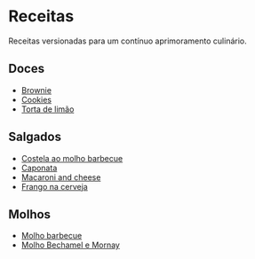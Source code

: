 Receitas
========

Receitas versionadas para um contínuo aprimoramento culinário.

Doces
-----

- [Brownie](brownie.md)
- [Cookies](cookies.md)
- [Torta de limão](torta_de_limao.md)

Salgados
--------

- [Costela ao molho barbecue](costela_ao_molho_barbecue.md)
- [Caponata](costela_ao_molho_barbecue.md)
- [Macaroni and cheese](macaroni_and_cheese.md)
- [Frango na cerveja](frango_na_cerveja.md)

Molhos
------

- [Molho barbecue](molho_barbecue.md)
- [Molho Bechamel e Mornay](molho_bechamel_e_mornay.md)
